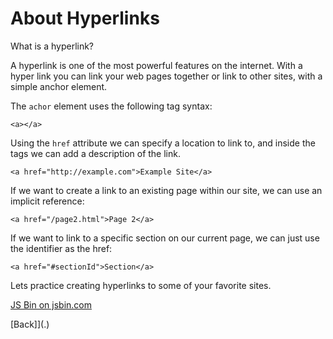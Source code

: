 # About Hyperlinks

What is a hyperlink?

A hyperlink is one of the most powerful features on the internet. With a hyper link you can link your web pages together or link to other sites, with a simple anchor element.

The `achor` element uses the following tag syntax:

```
<a></a>
```

Using the `href` attribute we can specify a location to link to, and inside the tags we can add a description of the link.

```
<a href="http://example.com">Example Site</a>
```

If we want to create a link to an existing page within our site, we can use an implicit reference:

```
<a href="/page2.html">Page 2</a>
```

If we want to link to a specific section on our current page, we can just use the identifier as the href:

```
<a href="#sectionId">Section</a>
```

Lets practice creating hyperlinks to some of your favorite sites.

<a class="jsbin-embed" href="https://jsbin.com/haderu/1/embed?html,output">JS Bin on jsbin.com</a>

[Back]](.)
